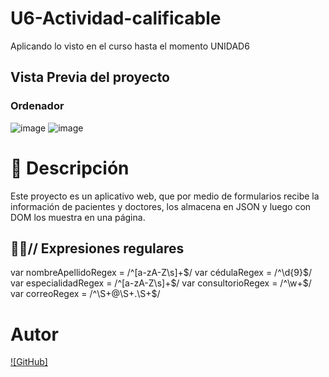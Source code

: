 # U6-Actividad-calificable
Aplicando lo visto en el curso hasta el momento UNIDAD6

## Vista Previa del proyecto
### Ordenador

![image](https://github.com/AndreBacks/U6-Actividad-calificable/assets/131099065/5f27521b-93ae-4701-88b1-6df96393a1de)
![image](https://github.com/AndreBacks/U6-Actividad-calificable/assets/131099065/052e971c-6d2b-402b-908e-f785603a0d0f)



# 📝 Descripción

Este proyecto es un aplicativo web, que por medio de formularios recibe la información de pacientes y doctores, los almacena en JSON y luego con DOM los muestra en una página.




## 👩‍💻// Expresiones regulares

var nombreApellidoRegex = /^[a-zA-Z\s]+$/
var cédulaRegex = /^\d{9}$/
var especialidadRegex = /^[a-zA-Z\s]+$/
var consultorioRegex = /^\w+$/
var correoRegex = /^\S+@\S+\.\S+$/





# Autor

[![GitHub]](https://github.com/AndreBacks)
